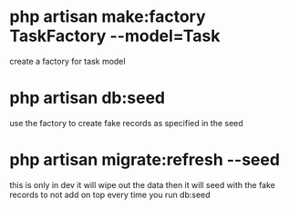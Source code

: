 # php artisan make:factory TaskFactory --model=Task
create a factory for task model
# php artisan db:seed
use the factory to create fake records as specified in the seed

# php artisan migrate:refresh --seed 
this is only in dev it will wipe out the data then it will seed with the fake records to not add on top every time you run db:seed